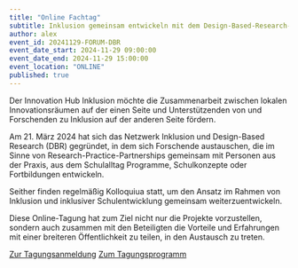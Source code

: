 ```yaml
---
title: "Online Fachtag"
subtitle: Inklusion gemeinsam entwickeln mit dem Design-Based-Research-Ansatz
author: alex
event_id: 20241129-FORUM-DBR
event_date_start: 2024-11-29 09:00:00
event_date_end: 2024-11-29 15:00:00
event_location: "ONLINE"
published: true
---
```


Der Innovation Hub Inklusion möchte die Zusammenarbeit zwischen lokalen Innovationsräumen auf der einen Seite und Unterstützenden von und Forschenden zu Inklusion auf der anderen Seite fördern.

Am 21. März 2024 hat sich das Netzwerk Inklusion und Design-Based Research (DBR) gegründet, in dem sich Forschende austauschen, die im Sinne von Research-Practice-Partnerships gemeinsam mit Personen aus der Praxis, aus dem Schulalltag Programme, Schulkonzepte oder Fortbildungen entwickeln.

Seither finden regelmäßig Kolloquiua statt, um den Ansatz im Rahmen von Inklusion und inklusiver Schulentwicklung gemeinsam weiterzuentwickeln.

Diese Online-Tagung hat zum Ziel nicht nur die Projekte vorzustellen, sondern auch zusammen mit den Beteiligten die Vorteile und Erfahrungen mit einer breiteren Öffentlichkeit zu teilen, in den Austausch zu treten.

<a href="https://www.ph-ludwigsburg.de/hochschule/fakultaeten/fakultaet-3/institut-ii-sonderpaedagogische-foerderschwerpunkte/abteilungsseite-foerderschwerpunkt-lernen/fachtag-dbr/anmeldung-dbr-tagung" class="btn btn-primary btn-lg">Zur Tagungsanmeldung</a> <a href="https://www.ph-ludwigsburg.de/hochschule/fakultaeten/fakultaet-3/institut-ii-sonderpaedagogische-foerderschwerpunkte/abteilungsseite-foerderschwerpunkt-lernen/fachtag-dbr" class="btn btn-primary btn-lg">Zum Tagungsprogramm</a>